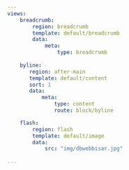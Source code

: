```yaml
---
views:
    breadcrumb:
        region: breadcrumb
        template: default/breadcrumb
        data:
            meta:
                type: breadcrumb
                
    byline:
       region: after-main
       template: default/content
       sort: 1
       data:
           meta:
               type: content
               route: block/byline

    flash:
        region: flash
        template: default/image
        data:
            src: "img/dbwebbisar.jpg"

...
```


